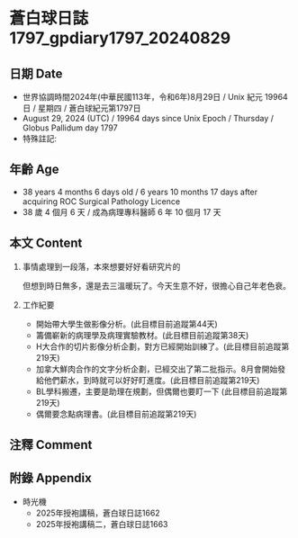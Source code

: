 [_metadata_:encoding]: - "utf-8"
[_metadata_:language]: - "zh-Hant-TW"
[_metadata_:fileformat]: - "markdown"
[_metadata_:MIME_type]: - "text/plain"
[_metadata_:markdown_version]: - "commonmark version 0.30"
[_metadata_:markdown_spec]: - "https://spec.commonmark.org/0.30/"

# 蒼白球日誌1797_gpdiary1797_20240829 #

## 日期 Date ##

* 世界協調時間2024年(中華民國113年，令和6年)8月29日 / Unix 紀元 19964 日 / 星期四 / 蒼白球紀元第1797日
* August 29, 2024 (UTC) / 19964 days since Unix Epoch / Thursday / Globus Pallidum day 1797
* 特殊註記:

## 年齡 Age ##

* 38 years 4 months 6 days old / 6 years 10 months 17 days after acquiring ROC Surgical Pathology Licence
* 38 歲 4 個月 6 天 / 成為病理專科醫師 6 年 10 個月 17 天

## 本文 Content ##

1. 事情處理到一段落，本來想要好好看研究片的

    但想到時日無多，還是去三溫暖玩了。今天生意不好，很擔心自己年老色衰。

2. 工作紀要

    - 開始帶大學生做影像分析。(此目標目前追蹤第44天)
    - 籌備嶄新的病理學及病理實驗教材。(此目標目前追蹤第38天)
    - H大合作的切片影像分析企劃，對方已經開始訓練了。(此目標目前追蹤第219天)
    - 加拿大鮮肉合作的文字分析企劃，已經交出了第二批指示。8月會開始發給他們薪水，到時就可以好好盯進度。(此目標目前追蹤第219天)
    - BL學科搬遷，主要是助理在規劃，但偶爾也要盯一下 (此目標目前追蹤第219天)
    - 偶爾要念點病理書。(此目標目前追蹤第219天)

## 注釋 Comment ##


## 附錄 Appendix ##

* 時光機
    - 2025年授袍講稿，蒼白球日誌1662
    - 2025年授袍講稿二，蒼白球日誌1663
